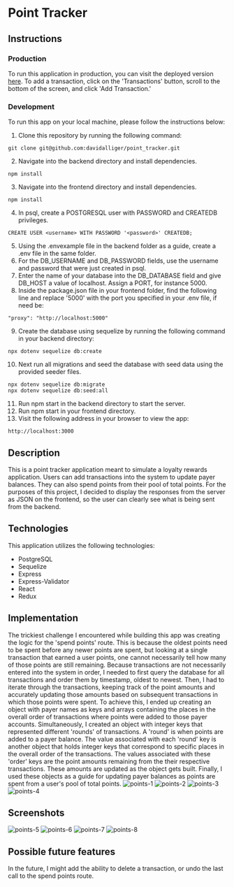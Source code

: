 # Point Tracker
## Instructions
### Production
To run this application in production, you can visit the deployed version [here](https://point-tracker-app.herokuapp.com).
To add a transaction, click on the 'Transactions' button, scroll to the bottom of the screen, and click 'Add Transaction.'
### Development
To run this app on your local machine, please follow the instructions below:
1. Clone this repository by running the following command:
```
git clone git@github.com:davidalliger/point_tracker.git
```
2. Navigate into the backend directory and install dependencies.
```
npm install
```
3. Navigate into the frontend directory and install dependencies.
```
npm install
```
4. In psql, create a POSTGRESQL user with PASSWORD and CREATEDB privileges.
```
CREATE USER <username> WITH PASSWORD '<password>' CREATEDB;
```
5. Using the .envexample file in the backend folder as a guide, create a .env file in the same folder.
6. For the DB_USERNAME and DB_PASSWORD fields, use the username and password that were just created in psql.
7. Enter the name of your database into the DB_DATABASE field and give DB_HOST a value of localhost. Assign a PORT, for instance 5000.
8. Inside the package.json file in your frontend folder, find the following line and replace '5000' with the port you specified in your .env file, if need be:
```
"proxy": "http://localhost:5000"
```
9. Create the database using sequelize by running the following command in your backend directory:
```
npx dotenv sequelize db:create
```
10. Next run all migrations and seed the database with seed data using the provided seeder files.
```
npx dotenv sequelize db:migrate
npx dotenv sequelize db:seed:all
```
11. Run npm start in the backend directory to start the server.
12. Run npm start in your frontend directory.
13. Visit the following address in your browser to view the app:
```
http://localhost:3000
```
## Description
This is a point tracker application meant to simulate a loyalty rewards application. Users can add transactions into the system to update payer balances. They can also spend points from their pool of total points. For the purposes of this project, I decided to display the responses from the server as JSON on the frontend, so the user can clearly see what is being sent from the backend.
## Technologies
This application utilizes the following technologies:
- PostgreSQL
- Sequelize
- Express
- Express-Validator
- React
- Redux
## Implementation
The trickiest challenge I encountered while building this app was creating the logic for the 'spend points' route. This is because the oldest points need to be spent before any newer points are spent, but looking at a single transaction that earned a user points, one cannot necessarily tell how many of those points are still remaining. Because transactions are not necessarily entered into the system in order, I needed to first query the database for all transactions and order them by timestamp, oldest to newest. Then, I had to iterate through the transactions, keeping track of the point amounts and accurately updating those amounts based on subsequent transactions in which those points were spent. To achieve this, I ended up creating an object with payer names as keys and arrays containing the places in the overall order of transactions where points were added to those payer accounts. Simultaneously, I created an object with integer keys that represented different 'rounds' of transactions. A 'round' is when points are added to a payer balance. The value associated with each 'round' key is another object that holds integer keys that correspond to specific places in the overall order of the transactions. The values associated with these 'order' keys are the point amounts remaining from the their respective transactions. These amounts are updated as the object gets built. Finally, I used these objects as a guide for updating payer balances as points are spent from a user's pool of total points.
![points-1](https://user-images.githubusercontent.com/88861592/170299313-9a94962a-e539-43b4-80f1-16fddcd8c421.PNG)
![points-2](https://user-images.githubusercontent.com/88861592/170299416-0284625b-5e6b-4ecf-8efe-51500bdce1cf.PNG)
![points-3](https://user-images.githubusercontent.com/88861592/170299489-1045f40e-724c-4acc-9c58-bf46a1f4df20.PNG)
![points-4](https://user-images.githubusercontent.com/88861592/170299560-8684709d-61f2-4fe2-b8d5-452e813217e0.PNG)
## Screenshots
![points-5](https://user-images.githubusercontent.com/88861592/170304193-2bead6b7-1927-4406-981b-ec551e9d6697.PNG)
![points-6](https://user-images.githubusercontent.com/88861592/170304255-afcaad45-f716-4acc-b464-fb0e1ea2d82e.PNG)
![points-7](https://user-images.githubusercontent.com/88861592/170304328-2971c65e-9d9b-4884-a0be-e7a57ce3e973.PNG)
![points-8](https://user-images.githubusercontent.com/88861592/170304405-35ca9066-fbde-4a40-bdec-f4e9a71adc5d.PNG)
## Possible future features
In the future, I might add the ability to delete a transaction, or undo the last call to the spend points route.
